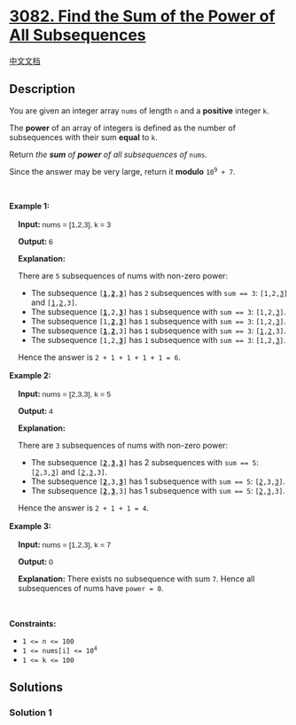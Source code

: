 # [3082. Find the Sum of the Power of All Subsequences](https://leetcode.com/problems/find-the-sum-of-the-power-of-all-subsequences)

[中文文档](/solution/3000-3099/3082.Find%20the%20Sum%20of%20the%20Power%20of%20All%20Subsequences/README.md)

<!-- tags:Array,Dynamic Programming -->

<!-- difficulty:Hard -->

## Description

<p>You are given an integer array <code>nums</code> of length <code>n</code> and a <strong>positive</strong> integer <code>k</code>.</p>

<p>The <strong>power</strong> of an array of integers is defined as the number of <span data-keyword="subsequence-array">subsequences</span> with their sum <strong>equal</strong> to <code>k</code>.</p>

<p>Return <em>the <strong>sum</strong> of <strong>power</strong> of all subsequences of</em> <code>nums</code><em>.</em></p>

<p>Since the answer may be very large, return it <strong>modulo</strong> <code>10<sup>9</sup> + 7</code>.</p>

<p>&nbsp;</p>
<p><strong class="example">Example 1:</strong></p>

<div class="example-block" style="border-color: var(--border-tertiary); border-left-width: 2px; color: var(--text-secondary); font-size: .875rem; margin-bottom: 1rem; margin-top: 1rem; overflow: visible; padding-left: 1rem;">
<p><strong>Input: </strong> <span class="example-io" style="font-family: Menlo,sans-serif; font-size: 0.85rem;"> nums = [1,2,3], k = 3 </span></p>

<p><strong>Output: </strong> <span class="example-io" style="font-family: Menlo,sans-serif; font-size: 0.85rem;"> 6 </span></p>

<p><strong>Explanation:</strong></p>

<p>There are <code>5</code> subsequences of nums with non-zero power:</p>

<ul>
	<li>The subsequence <code>[<u><strong>1</strong></u>,<u><strong>2</strong></u>,<u><strong>3</strong></u>]</code> has <code>2</code> subsequences with <code>sum == 3</code>: <code>[1,2,<u>3</u>]</code> and <code>[<u>1</u>,<u>2</u>,3]</code>.</li>
	<li>The subsequence <code>[<u><strong>1</strong></u>,2,<u><strong>3</strong></u>]</code> has <code>1</code> subsequence with <code>sum == 3</code>: <code>[1,2,<u>3</u>]</code>.</li>
	<li>The subsequence <code>[1,<u><strong>2</strong></u>,<u><strong>3</strong></u>]</code> has <code>1</code> subsequence with <code>sum == 3</code>: <code>[1,2,<u>3</u>]</code>.</li>
	<li>The subsequence <code>[<u><strong>1</strong></u>,<u><strong>2</strong></u>,3]</code> has <code>1</code> subsequence with <code>sum == 3</code>: <code>[<u>1</u>,<u>2</u>,3]</code>.</li>
	<li>The subsequence <code>[1,2,<u><strong>3</strong></u>]</code> has <code>1</code> subsequence with <code>sum == 3</code>: <code>[1,2,<u>3</u>]</code>.</li>
</ul>

<p>Hence the answer is <code>2 + 1 + 1 + 1 + 1 = 6</code>.</p>
</div>

<p><strong class="example">Example 2:</strong></p>

<div class="example-block" style="border-color: var(--border-tertiary); border-left-width: 2px; color: var(--text-secondary); font-size: .875rem; margin-bottom: 1rem; margin-top: 1rem; overflow: visible; padding-left: 1rem;">
<p><strong>Input: </strong> <span class="example-io" style="font-family: Menlo,sans-serif; font-size: 0.85rem;"> nums = [2,3,3], k = 5 </span></p>

<p><strong>Output: </strong> <span class="example-io" style="font-family: Menlo,sans-serif; font-size: 0.85rem;"> 4 </span></p>

<p><strong>Explanation:</strong></p>

<p>There are <code>3</code> subsequences of nums with non-zero power:</p>

<ul>
	<li>The subsequence <code>[<u><strong>2</strong></u>,<u><strong>3</strong></u>,<u><strong>3</strong></u>]</code> has 2 subsequences with <code>sum == 5</code>: <code>[<u>2</u>,3,<u>3</u>]</code> and <code>[<u>2</u>,<u>3</u>,3]</code>.</li>
	<li>The subsequence <code>[<u><strong>2</strong></u>,3,<u><strong>3</strong></u>]</code> has 1 subsequence with <code>sum == 5</code>: <code>[<u>2</u>,3,<u>3</u>]</code>.</li>
	<li>The subsequence <code>[<u><strong>2</strong></u>,<u><strong>3</strong></u>,3]</code> has 1 subsequence with <code>sum == 5</code>: <code>[<u>2</u>,<u>3</u>,3]</code>.</li>
</ul>

<p>Hence the answer is <code>2 + 1 + 1 = 4</code>.</p>
</div>

<p><strong class="example">Example 3:</strong></p>

<div class="example-block" style="border-color: var(--border-tertiary); border-left-width: 2px; color: var(--text-secondary); font-size: .875rem; margin-bottom: 1rem; margin-top: 1rem; overflow: visible; padding-left: 1rem;">
<p><strong>Input: </strong> <span class="example-io" style="font-family: Menlo,sans-serif; font-size: 0.85rem;"> nums = [1,2,3], k = 7 </span></p>

<p><strong>Output: </strong> <span class="example-io" style="font-family: Menlo,sans-serif; font-size: 0.85rem;"> 0 </span></p>

<p><strong>Explanation:&nbsp;</strong>There exists no subsequence with sum <code>7</code>. Hence all subsequences of nums have <code>power = 0</code>.</p>
</div>

<p>&nbsp;</p>
<p><strong>Constraints:</strong></p>

<ul>
	<li><code>1 &lt;= n &lt;= 100</code></li>
	<li><code>1 &lt;= nums[i] &lt;= 10<sup>4</sup></code></li>
	<li><code>1 &lt;= k &lt;= 100</code></li>
</ul>

## Solutions

### Solution 1

<!-- tabs:start -->

```python

```

```java

```

```cpp

```

```go

```

<!-- tabs:end -->

<!-- end -->
